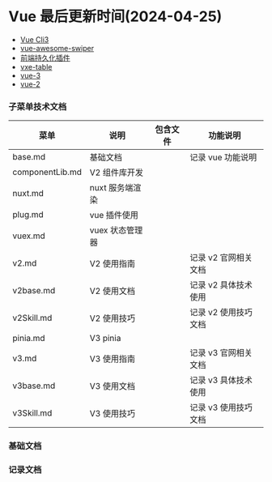 <!--
 * @Description:
 * @Author: panrui
 * @Date: 2023-04-25 08:57:17
 * @LastEditTime: 2024-04-25 14:35:43
 * @LastEditors: prui
 * 不忘初心,不负梦想
-->

# Vue 最后更新时间(2024-04-25)

- [Vue Cli3](https://cli.vuejs.org/zh/guide/mode-and-env.html#%E6%A8%A1%E5%BC%8F)
- [vue-awesome-swiper](https://www.npmjs.com/package/vue-awesome-swiper)
- [前端持久化插件](https://github.com/robinvdvleuten/vuex-persistedstate)
- [vxe-table](https://xuliangzhan_admin.gitee.io/vxe-table/#/table/start/use)
- [vue-3](https://cn.vuejs.org/guide/introduction.html)
- [vue-2](https://v2.cn.vuejs.org/)

### 子菜单技术文档

| 菜单            | 说明            | 包含文件 | 功能说明             |
| --------------- | --------------- | -------- | -------------------- |
| base.md         | 基础文档        |          | 记录 vue 功能说明    |
| componentLib.md | V2 组件库开发   |          |                      |
| nuxt.md         | nuxt 服务端渲染 |          |                      |
| plug.md         | vue 插件使用    |          |                      |
| vuex.md         | vuex 状态管理器 |          |                      |
| v2.md           | V2 使用指南     |          | 记录 v2 官网相关文档 |
| v2base.md       | V2 使用文档     |          | 记录 v2 具体技术使用 |
| v2Skill.md      | V2 使用技巧     |          | 记录 v2 使用技巧文档 |
| pinia.md        | V3 pinia        |          |                      |
| v3.md           | V3 使用指南     |          | 记录 v3 官网相关文档 |
| v3base.md       | V3 使用文档     |          | 记录 v3 具体技术使用 |
| v3Skill.md      | V3 使用技巧     |          | 记录 v3 使用技巧文档 |

### 基础文档

### 记录文档
